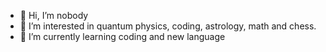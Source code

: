 - 👋 Hi, I’m nobody
- 👀 I’m interested in quantum physics, coding, astrology, math and chess.
- 🌱 I’m currently learning coding and new language 


